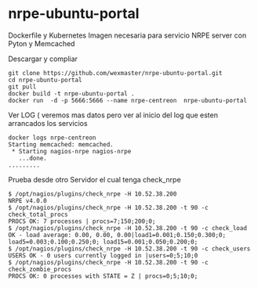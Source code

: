 # nrpe-ubuntu-portal
Dockerfile y Kubernetes Imagen necesaria para servicio NRPE server con Pyton y Memcached

Descargar y compliar
```
git clone https://github.com/wexmaster/nrpe-ubuntu-portal.git
cd nrpe-ubuntu-portal
git pull
docker build -t nrpe-ubuntu-portal .
docker run  -d -p 5666:5666 --name nrpe-centreon  nrpe-ubuntu-portal
```

Ver LOG ( veremos mas datos pero ver al inicio del log que esten arrancados los servicios
```
docker logs nrpe-centreon
Starting memcached: memcached.
 * Starting nagios-nrpe nagios-nrpe
   ...done.
.........
```

Prueba desde otro Servidor el cual tenga check_nrpe

```
$ /opt/nagios/plugins/check_nrpe -H 10.52.38.200 
NRPE v4.0.0
$ /opt/nagios/plugins/check_nrpe -H 10.52.38.200 -t 90 -c check_total_procs
PROCS OK: 7 processes | procs=7;150;200;0;
$ /opt/nagios/plugins/check_nrpe -H 10.52.38.200 -t 90 -c check_load
OK - load average: 0.00, 0.00, 0.00|load1=0.001;0.150;0.300;0; load5=0.003;0.100;0.250;0; load15=0.001;0.050;0.200;0; 
$ /opt/nagios/plugins/check_nrpe -H 10.52.38.200 -t 90 -c check_users
USERS OK - 0 users currently logged in |users=0;5;10;0
$ /opt/nagios/plugins/check_nrpe -H 10.52.38.200 -t 90 -c check_zombie_procs
PROCS OK: 0 processes with STATE = Z | procs=0;5;10;0;
